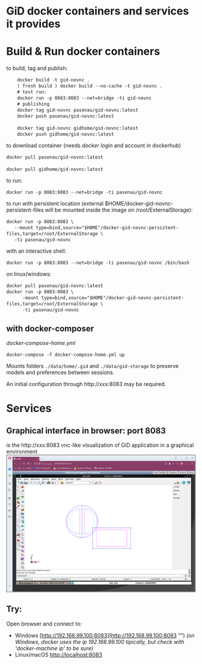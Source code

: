 
# GiD docker containers and services it provides

# Build & Run docker containers

to build, tag and publish:

```shell
    docker build -t gid-novnc .
    ( fresh build ) docker build --no-cache -t gid-novnc .
    # test run:
    docker run -p 8083:8083 --net=bridge -ti gid-novnc 
    # publishing
    docker tag gid-novnc pasenau/gid-novnc:latest
    docker push pasenau/gid-novnc:latest

    docker tag gid-novnc gidhome/gid-novnc:latest
    docker push gidhome/gid-novnc:latest
```

to download container (needs *docker login* and account in dockerhub)

    docker pull pasenau/gid-novnc:latest

    docker pull gidhome/gid-novnc:latest

to run:

    docker run -p 8083:8083 --net=bridge -ti pasenau/gid-novnc 

to run with persistent location (external $HOME/docker-gid-novnc-persistent-files will be mounted inside the image on /root/ExternalStorage):

    docker run -p 8083:8083 \
       --mount type=bind,source="$HOME"/docker-gid-novnc-persistent-files,target=/root/ExternalStorage \
       -ti pasenau/gid-novnc 
    
with an interactive shell:

    docker run -p 8083:8083 --net=bridge -ti pasenau/gid-novnc /bin/bash
    
on linux/windows:

    docker pull pasenau/gid-novnc:latest
    docker run -p 8083:8083 \
          -mount type=bind,source="$HOME"/docker-gid-novnc-persistent-files,target=/root/ExternalStorage \
          -ti pasenau/gid-novnc 

## with docker-composer

*docker-compose-home.yml*

    docker-compose -f docker-compose-home.yml up

Mounts folders `./data/home/.gid` and `./data/gid-storage` to preserve models and preferences between sessions.

An initial configuration through http://xxx:8083 may be required.

# Services

## Graphical interface in browser: port 8083
is the http://xxx:8083 vnc-like visualization of GiD application in a graphical environment
![gid-novnc on port 8083](images/gid-novnc-8083-480p.png "full GiD on a VNC http page")

## Try:
Open browser and connect to:
- Windows [http://192.168.99.100:8083](http://192.168.99.100:8083 "") *(on Windows, docker uses the ip 192.168.99.100 tipically, but check with 'docker-machine ip' to be sure)*
- Linux/macOS [http://localhost:8083](http://localhost:8083 "")
